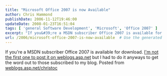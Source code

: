 ```yaml
---
title: "Microsoft Office 2007 is now Available"
author: Chris Hammond
publishDate: 2006-11-12T19:46:00
updateDate: 2008-01-23T16:51:04
tags: [ 'general Software Development', 'Microsoft', 'Office 2007' ]
excerpt: "If you&#39;re a MSDN subscriber Office 2007 is available for download. I&#39;m not the first one to post it on weblogs.asp.net but I had to do it anyways to get the word out to those subscribed to my blog. Posted from..."
url: /2006/microsoft-office-2007-is-now-available  # Use the generated URL with year
---
```

If you&#39;re a MSDN subscriber Office 2007 is available for download. <a href="/plip/archive/2006/11/12/Office-2007-is-on-MSDN.aspx" target="_blank">I&#39;m not the first one to post it on weblogs.asp.net</a> but I had to do it anyways to get the word out to those subscribed to my blog. Posted from <A href="https://weblogs.asp.net/christoc/">weblogs.asp.net/christoc</a>
